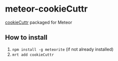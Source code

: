 meteor-cookieCuttr
==================

[cookieCuttr](http://cookiecuttr.com/) packaged for Meteor


## How to install
1. `npm install -g meteorite` (if not already installed)
2. `mrt add cookieCuttr`


